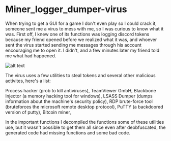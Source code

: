 # Miner_logger_dumper-virus

When trying to get a GUI for a game I don't even play so I could crack it, someone sent me a virus to mess with me, so I was curious to know what it was.
First off, I knew one of its functions was logging discord tokens because my friend opened before we realized what it was, and whoever sent the virus started sending me messages through his account encouraging me to open it. I didn't, and a few minutes later my friend told me what had happened.

![alt text](https://i.imgur.com/EA5XXrU.png)

The virus uses a few utilities to steal tokens and several other malicious activites, here's a list:

Process hacker (prob to kill antiviruses),
TeamViewer GmbH,
Blackbone Injector (a memory hacking tool for windows),
LSASS Dumper (dumps information about the machine's security policy),
RDP brute-force tool (bruteforces the microsoft remote desktop protocol),
PuTTY (a backdoored version of putty),
Bitcoin miner,

In the important functions I decompiled the functions some of these utilities use, but it wasn't possible to get them all since even after deobfuscated, the generated code had missing functions and some bad code.
